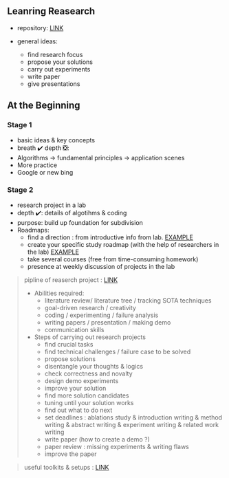 ## Leanring Reasearch 

- repository: [LINK](https://github.com/pengsida/learning_research)

- general ideas:
  - find research focus
  - propose your solutions
  - carry out experiments
  - write paper
  - give presentations
 

## At the Beginning

### Stage 1

- basic ideas & key concepts
- breath ✔️ depth ❎:
- Algorithms -> fundamental principles -> application scenes
- More practice
- Google or new bing

### Stage 2
- research project in a lab
- depth ✔️: details of algotihms & coding
- purpose: build up foundation for subdivision
- Roadmaps:
    - find a direction : from introductive info from lab. [EXAMPLE](https://pengsida.notion.site/38a877c2debb4fb79d3188d64703dab5)
    - create your specific study roadmap (with the help of researchers in the lab) [EXAMPLE](https://pengsida.notion.site/8911dcc5922b4442a80d4407926e65bf)
    - take several courses (free from time-consuming homework)
    - presence at weekly discussion of projects in the lab

> pipline of reaserch project : [LINK](https://pengsida.notion.site/research-project-b43507ef26d044bd888ac29f4736e116)
> - Abilities required:
>   - literature review/ literature tree / tracking SOTA techniques
>   - goal-driven research / creativity
>   - coding / experimenting / failure analysis
>   - writing papers / presentation / making demo
>   - communication skills
>- Steps of carrying out research projects
>   - find crucial tasks
>   - find technical challenges / failure case to be solved
>   - propose solutions
>   - disentangle your thoughts & logics
>   - check correctness and novalty
>   - design demo experiments
>   - improve your solution
>   - find more solution candidates
>   - tuning until your solution works
>   - find out what to do next
>   - set deadlines : ablations study & introduction writing & method writing & abstract writing & experiment writing & related work writing
>   - write paper (how to create a demo ?)
>   - paper review : missing experiments & writing flaws
>   - improve the paper



> useful toolkits & setups : [LINK](https://pengsida.notion.site/59569d7b66954578b21bf1dc6ea35776)













